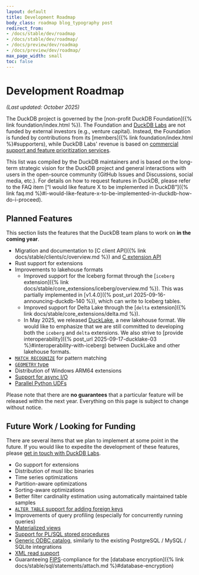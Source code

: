 ```yaml
---
layout: default
title: Development Roadmap
body_class: roadmap blog_typography post
redirect_from:
- /docs/stable/dev/roadmap
- /docs/stable/dev/roadmap/
- /docs/preview/dev/roadmap
- /docs/preview/dev/roadmap/
max_page_width: small
toc: false
---
```


<div class="wrap pagetitle">
  <h1>Development Roadmap</h1>
</div>

_(Last updated: October 2025)_

The DuckDB project is governed by the [non-profit DuckDB Foundation]({% link foundation/index.html %}).
The Foundation and [DuckDB Labs](https://duckdblabs.com) are not funded by external investors (e.g., venture capital).
Instead, the Foundation is funded by contributions from its [members]({% link foundation/index.html %}#supporters),
while DuckDB Labs' revenue is based on [commercial support and feature prioritization services](https://duckdblabs.com/#support).

This list was compiled by the DuckDB maintainers and is based on the long-term strategic vision for the DuckDB project and general interactions with users in the open-source community (GitHub Issues and Discussions, social media, etc.).
For details on how to request features in DuckDB, please refer to the FAQ item [“I would like feature X to be implemented in DuckDB”]({% link faq.md %}#i-would-like-feature-x-to-be-implemented-in-duckdb-how-do-i-proceed).

## Planned Features

This section lists the features that the DuckDB team plans to work on **in the coming year**.

* Migration and documentation to [C client API]({% link docs/stable/clients/c/overview.md %}) and [C extension API](https://github.com/duckdb/extension-template-c)
* Rust support for extensions
* Improvements to lakehouse formats
    * Improved support for the Iceberg format through the [`iceberg` extension]({% link docs/stable/core_extensions/iceberg/overview.md %}). This was partially implemented in [v1.4.0]({% post_url 2025-09-16-announcing-duckdb-140 %}), which can write to Iceberg tables.
    * Improved support for Delta Lake through the [`delta` extension]({% link docs/stable/core_extensions/delta.md %}).
    * In May 2025, we released [DuckLake](https://ducklake.select/), a new lakehouse format. We would like to emphasize that we are still committed to developing both the `iceberg` and `delta` extensions. We also strive to [provide interoperability]({% post_url 2025-09-17-ducklake-03 %}#interoperability-with-iceberg) between DuckLake and other lakehouse formats.
* [`MATCH RECOGNIZE`](https://github.com/duckdb/duckdb/discussions/3994) for pattern matching
* [`GEOMETRY` type](https://github.com/duckdb/duckdb/pull/19136)
* Distribution of Windows ARM64 extensions
* [Support for async I/O](https://github.com/duckdb/duckdb/discussions/3560)
* [Parallel Python UDFs](https://github.com/duckdb/duckdb/issues/14817)

Please note that there are **no guarantees** that a particular feature will be released within the next year. Everything on this page is subject to change without notice.

## Future Work / Looking for Funding

There are several items that we plan to implement at some point in the future.
If you would like to expedite the development of these features, please [get in touch with DuckDB Labs](https://duckdblabs.com/contact/).

* Go support for extensions
* Distribution of musl libc binaries
* Time series optimizations
* Partition-aware optimizations
* Sorting-aware optimizations
* Better filter cardinality estimation using automatically maintained table samples
* [`ALTER TABLE` support for adding foreign keys](https://github.com/duckdb/duckdb/discussions/4204)
* Improvements of query profiling (especially for concurrently running queries)
* [Materialized views](https://github.com/duckdb/duckdb/discussions/3638)
* [Support for PL/SQL stored procedures](https://github.com/duckdb/duckdb/discussions/8104)
* [Generic ODBC catalog](https://github.com/duckdb/duckdb/discussions/6645), similarly to the existing PostgreSQL / MySQL / SQLite integrations
* [XML read support](https://github.com/duckdb/duckdb/discussions/9547)
* Guaranteeing [FIPS](https://en.wikipedia.org/wiki/FIPS_140-2)-compliance for the [database encryption]({% link docs/stable/sql/statements/attach.md %}#database-encryption)

